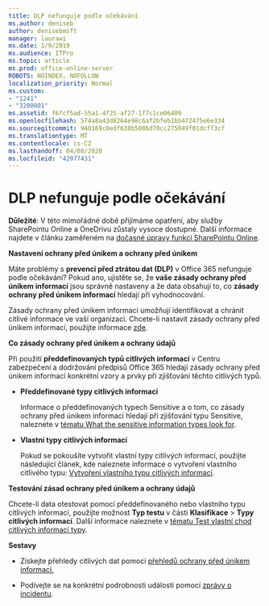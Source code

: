 ```yaml
---
title: DLP nefunguje podle očekávání
ms.author: deniseb
author: denisebmsft
manager: laurawi
ms.date: 1/9/2019
ms.audience: ITPro
ms.topic: article
ms.prod: office-online-server
ROBOTS: NOINDEX, NOFOLLOW
localization_priority: Normal
ms.custom:
- "1241"
- "3200001"
ms.assetid: f6fcf5ad-55a1-4f25-af27-1f7c1ce06409
ms.openlocfilehash: 574a8a43d8264e98c6af2bfeb1bb472475e6e334
ms.sourcegitcommit: 940169c0edf638b5086d70cc275049f01dcff3cf
ms.translationtype: MT
ms.contentlocale: cs-CZ
ms.lasthandoff: 04/08/2020
ms.locfileid: "42977431"
---
```

# <a name="dlp-not-working-as-expected"></a>DLP nefunguje podle očekávání

**Důležité**: V této mimořádné době přijímáme opatření, aby služby SharePointu Online a OneDrivu zůstaly vysoce dostupné. Další informace najdete v článku zaměřeném na [dočasné úpravy funkcí SharePointu Online](https://aka.ms/ODSPAdjustments).

 **Nastavení ochrany před únikem a ochrany před únikem**

Máte problémy s **prevencí před ztrátou dat (DLP)** v Office 365 nefunguje podle očekávání? Pokud ano, ujistěte se, že **vaše zásady ochrany před únikem informací** jsou správně nastaveny a že data obsahují to, co **zásady ochrany před únikem informací** hledají při vyhodnocování.
  
Zásady ochrany před únikem informací umožňují identifikovat a chránit citlivé informace ve vaší organizaci. Chcete-li nastavit zásady ochrany před únikem informací, použijte informace [zde](https://docs.microsoft.com/office365/securitycompliance/prevent-data-loss#set-up-dlp).
  
 **Co zásady ochrany před únikem a ochrany údajů**
  
Při použití **předdefinovaných typů citlivých informací** v Centru zabezpečení a dodržování předpisů Office 365 hledají zásady ochrany před únikem informací konkrétní vzory a prvky při zjišťování těchto citlivých typů.
  
- **Předdefinované typy citlivých informací**

    Informace o předdefinovaných typech Sensitive a o tom, co zásady ochrany před únikem informací hledají při zjišťování typu Sensitive, naleznete v [tématu What the sensitive information types look for](https://docs.microsoft.com/office365/securitycompliance/what-the-sensitive-information-types-look-for).

- **Vlastní typy citlivých informací**

    Pokud se pokoušíte vytvořit vlastní typy citlivých informací, použijte následující článek, kde naleznete informace o vytvoření vlastního citlivého typu: [Vytvoření vlastního typu citlivých informací](https://docs.microsoft.com/office365/securitycompliance/create-a-custom-sensitive-information-type).

**Testování zásad ochrany před únikem a ochrany údajů**

Chcete-li data otestovat pomocí předdefinovaného nebo vlastního typu citlivých informací, použijte možnost **Typ testu** v části **Klasifikace** > **Typy citlivých informací**. Další informace naleznete v [tématu Test vlastní chod citlivých informací typy](https://docs.microsoft.com/office365/securitycompliance/create-a-custom-sensitive-information-type#test-custom-sensitive-information-types-in-the-security--compliance-center).

 **Sestavy**
  
- Získejte přehledy citlivých dat pomocí [přehledů ochrany před únikem informací.](https://docs.microsoft.com/office365/securitycompliance/data-loss-prevention-policies#dlp-reports)

- Podívejte se na konkrétní podrobnosti události pomocí [zprávy o incidentu](https://docs.microsoft.com/office365/securitycompliance/data-loss-prevention-policies#incident-reports).
